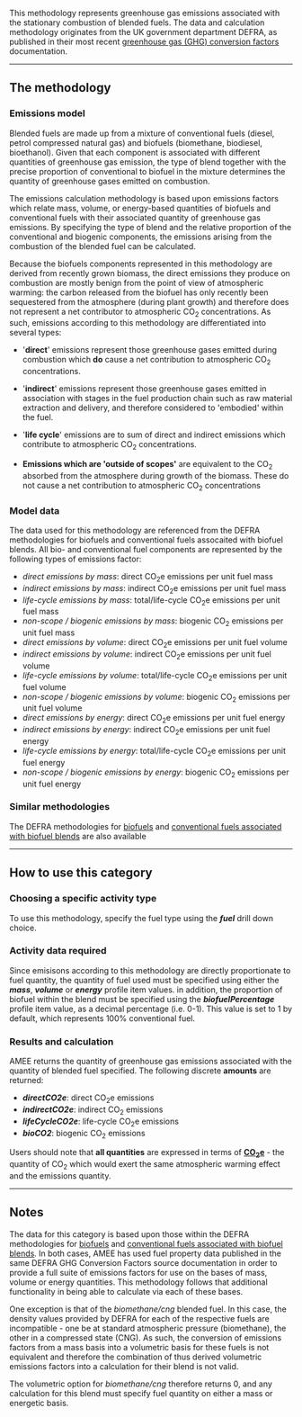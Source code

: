This methodology represents greenhouse gas emissions associated with the
stationary combustion of blended fuels. The data and calculation
methodology originates from the UK government department DEFRA, as
published in their most recent [greenhouse gas (GHG) conversion
factors](http://www.defra.gov.uk/environment/economy/business-efficiency/reporting)
documentation.

-----

## The methodology

### Emissions model

Blended fuels are made up from a mixture of conventional fuels (diesel,
petrol compressed natural gas) and biofuels (biomethane, biodiesel,
bioethanol). Given that each component is associated with different
quantities of greenhouse gas emission, the type of blend together with
the precise proportion of conventional to biofuel in the mixture
determines the quantity of greenhouse gases emitted on combustion.

The emissions calculation methodology is based upon emissions factors
which relate mass, volume, or energy-based quantities of biofuels and
conventional fuels with their associated quantity of greenhouse gas
emissions. By specifying the type of blend and the relative proportion
of the conventional and biogenic components, the emissions arising from
the combustion of the blended fuel can be calculated.

Because the biofuels components represented in this methodology are
derived from recently grown biomass, the direct emissions they produce
on combustion are mostly benign from the point of view of atmospheric
warming: the carbon released from the biofuel has only recently been
sequestered from the atmosphere (during plant growth) and therefore does
not represent a net contributor to atmospheric CO<sub>2</sub> concentrations.
As such, emissions according to this methodology are differentiated into
several types:

  - '**direct**' emissions represent those greenhouse gases emitted
    during combustion which **do** cause a net contribution to
    atmospheric CO<sub>2</sub> concentrations.

<!-- end list -->

  - '**indirect**' emissions represent those greenhouse gases emitted in
    association with stages in the fuel production chain such as raw
    material extraction and delivery, and therefore considered to
    'embodied' within the fuel.

<!-- end list -->

  - '**life cycle**' emissions are to sum of direct and indirect
    emissions which contribute to atmospheric CO<sub>2</sub> concentrations.

<!-- end list -->

  - **Emissions which are 'outside of scopes'** are equivalent to the
    CO<sub>2</sub> absorbed from the atmosphere during growth of the biomass.
    These do not cause a net contribution to atmospheric CO<sub>2</sub>
    concentrations

### Model data

The data used for this methodology are referenced from the DEFRA
methodologies for biofuels and conventional fuels assocaited with
biofuel blends. All bio- and conventional fuel components are
represented by the following types of emissions factor:

  - *direct emissions by mass*: direct CO<sub>2</sub>e emissions per unit fuel
    mass
  - *indirect emissions by mass*: indirect CO<sub>2</sub>e emissions per unit
    fuel mass
  - *life-cycle emissions by mass*: total/life-cycle CO<sub>2</sub>e emissions
    per unit fuel mass
  - *non-scope / biogenic emissions by mass*: biogenic CO<sub>2</sub> emissions
    per unit fuel mass
  - *direct emissions by volume*: direct CO<sub>2</sub>e emissions per unit
    fuel volume
  - *indirect emissions by volume*: indirect CO<sub>2</sub>e emissions per unit
    fuel volume
  - *life-cycle emissions by volume*: total/life-cycle CO<sub>2</sub>e
    emissions per unit fuel volume
  - *non-scope / biogenic emissions by volume*: biogenic CO<sub>2</sub>
    emissions per unit fuel volume
  - *direct emissions by energy*: direct CO<sub>2</sub>e emissions per unit
    fuel energy
  - *indirect emissions by energy*: indirect CO<sub>2</sub>e emissions per unit
    fuel energy
  - *life-cycle emissions by energy*: total/life-cycle CO<sub>2</sub>e
    emissions per unit fuel energy
  - *non-scope / biogenic emissions by energy*: biogenic CO<sub>2</sub>
    emissions per unit fuel energy

### Similar methodologies

The DEFRA methodologies for [biofuels](Biofuels_by_DEFRA) and
[conventional fuels associated with biofuel
blends](Fuels_associated_with_biofuel_blends_by_DEFRA) are also
available

-----

## How to use this category

### Choosing a specific activity type

To use this methodology, specify the fuel type using the ***fuel***
drill down choice.

### Activity data required

Since emisisons according to this methodology are directly proportionate
to fuel quantity, the quantity of fuel used must be specified using
either the ***mass***, ***volume*** or ***energy*** profile item values.
in addition, the proportion of biofuel within the blend must be
specified using the ***biofuelPercentage*** profile item value, as a
decimal percentage (i.e. 0-1). This value is set to 1 by default, which
represents 100% conventional fuel.

### Results and calculation

AMEE returns the quantity of greenhouse gas emissions associated with
the quantity of blended fuel specified. The following discrete
**amounts** are returned:

  - ***directCO2e***: direct CO<sub>2</sub>e emissions
  - ***indirectCO2e***: indirect CO<sub>2</sub> emissions
  - ***lifeCycleCO2e***: life-cycle CO<sub>2</sub>e emissions
  - ***bioCO2***: biogenic CO<sub>2</sub> emissions

Users should note that **all quantities** are expressed in terms of
**[CO<sub>2</sub>e](Greenhouse_gases_Global_warming_potentials)** - the
quantity of CO<sub>2</sub> which would exert the same atmospheric warming
effect and the emissions quantity.

-----

## Notes

The data for this category is based upon those within the DEFRA
methodologies for [biofuels](Biofuels_by_DEFRA) and [conventional fuels
associated with biofuel
blends](Fuels_associated_with_biofuel_blends_by_DEFRA). In both cases,
AMEE has used fuel property data published in the same DEFRA GHG
Conversion Factors source documentation in order to provide a full suite
of emissions factors for use on the bases of mass, volume or energy
quantities. This methodology follows that additional functionality in
being able to calculate via each of these bases.

One exception is that of the *biomethane/cng* blended fuel. In this
case, the density values provided by DEFRA for each of the respective
fuels are incompatible - one be at standard atmospheric pressure
(biomethane), the other in a compressed state (CNG). As such, the
conversion of emissions factors from a mass basis into a volumetric
basis for these fuels is not equivalent and therefore the combination of
thus derived volumetric emissions factors into a calculation for their
blend is not valid.

The volumetric option for *biomethane/cng* therefore returns 0, and any
calculation for this blend must specify fuel quantity on either a mass
or energetic basis.
